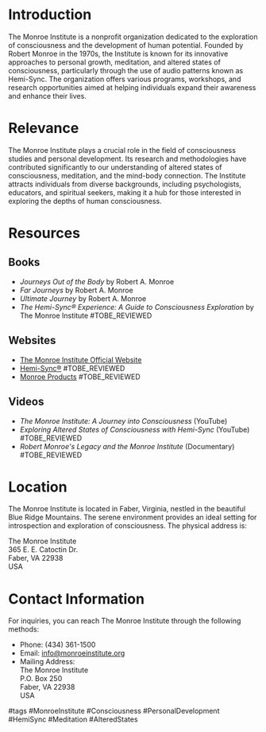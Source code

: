# Introduction
The Monroe Institute is a nonprofit organization dedicated to the exploration of consciousness and the development of human potential. Founded by Robert Monroe in the 1970s, the Institute is known for its innovative approaches to personal growth, meditation, and altered states of consciousness, particularly through the use of audio patterns known as Hemi-Sync. The organization offers various programs, workshops, and research opportunities aimed at helping individuals expand their awareness and enhance their lives.

# Relevance
The Monroe Institute plays a crucial role in the field of consciousness studies and personal development. Its research and methodologies have contributed significantly to our understanding of altered states of consciousness, meditation, and the mind-body connection. The Institute attracts individuals from diverse backgrounds, including psychologists, educators, and spiritual seekers, making it a hub for those interested in exploring the depths of human consciousness.

# Resources

## Books
- *Journeys Out of the Body* by Robert A. Monroe
- *Far Journeys* by Robert A. Monroe
- *Ultimate Journey* by Robert A. Monroe
- *The Hemi-Sync® Experience: A Guide to Consciousness Exploration* by The Monroe Institute #TOBE_REVIEWED

## Websites
- [The Monroe Institute Official Website](https://www.monroeinstitute.org)
- [Hemi-Sync®](https://www.hemi-sync.com) #TOBE_REVIEWED
- [Monroe Products](https://www.monroeproducts.com) #TOBE_REVIEWED

## Videos
- *The Monroe Institute: A Journey into Consciousness* (YouTube)
- *Exploring Altered States of Consciousness with Hemi-Sync* (YouTube) #TOBE_REVIEWED
- *Robert Monroe's Legacy and the Monroe Institute* (Documentary) #TOBE_REVIEWED

# Location
The Monroe Institute is located in Faber, Virginia, nestled in the beautiful Blue Ridge Mountains. The serene environment provides an ideal setting for introspection and exploration of consciousness. The physical address is:

The Monroe Institute  
365 E. E. Catoctin Dr.  
Faber, VA 22938  
USA

# Contact Information
For inquiries, you can reach The Monroe Institute through the following methods:

- Phone: (434) 361-1500
- Email: info@monroeinstitute.org
- Mailing Address:  
  The Monroe Institute  
  P.O. Box 250  
  Faber, VA 22938  
  USA

#tags 
#MonroeInstitute #Consciousness #PersonalDevelopment #HemiSync #Meditation #AlteredStates
